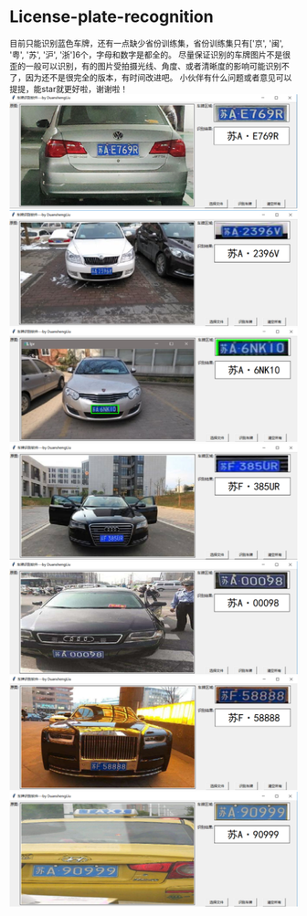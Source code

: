 # License-plate-recognition
目前只能识别蓝色车牌，还有一点缺少省份训练集，省份训练集只有['京', '闽', '粤', '苏', '沪', '浙']6个，字母和数字是都全的。
尽量保证识别的车牌图片不是很歪的一般可以识别，有的图片受拍摄光线、角度、或者清晰度的影响可能识别不了，因为还不是很完全的版本，有时间改进吧。
小伙伴有什么问题或者意见可以提提，能star就更好啦，谢谢啦！
![image](https://github.com/duanshengliu/License-plate-recognition/blob/master/main/some_result_pic/test0.png)
![image](https://github.com/duanshengliu/License-plate-recognition/blob/master/main/some_result_pic/test1.png)
![image](https://github.com/duanshengliu/License-plate-recognition/blob/master/main/some_result_pic/test2.png)
![image](https://github.com/duanshengliu/License-plate-recognition/blob/master/main/some_result_pic/test3.png)
![image](https://github.com/duanshengliu/License-plate-recognition/blob/master/main/some_result_pic/test4.png)
![image](https://github.com/duanshengliu/License-plate-recognition/blob/master/main/some_result_pic/test5.png)
![image](https://github.com/duanshengliu/License-plate-recognition/blob/master/main/some_result_pic/test6.png)
